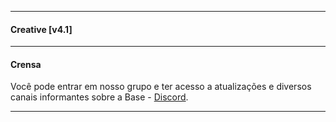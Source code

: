 -------

#### Creative [v4.1]

-------

#### Crensa
Você pode entrar em nosso grupo e ter acesso a atualizações e diversos canais informantes sobre a Base - [Discord](https://discord.gg/RCgdWDZNwU).

-------
